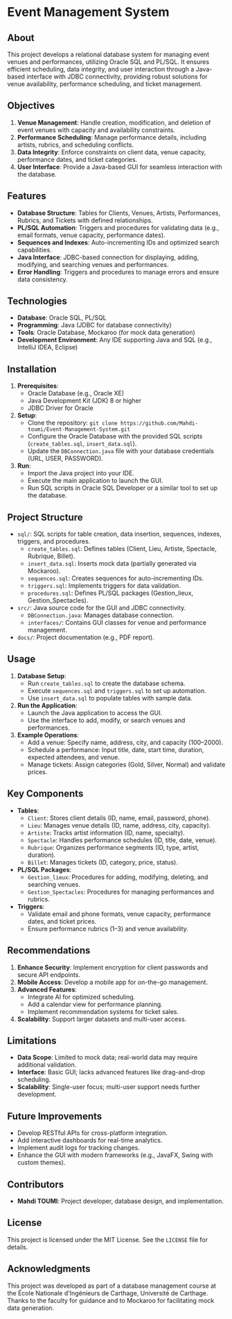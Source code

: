 # Event Management System

## About
This project develops a relational database system for managing event venues and performances, utilizing Oracle SQL and PL/SQL. It ensures efficient scheduling, data integrity, and user interaction through a Java-based interface with JDBC connectivity, providing robust solutions for venue availability, performance scheduling, and ticket management.

## Objectives
1. **Venue Management**: Handle creation, modification, and deletion of event venues with capacity and availability constraints.
2. **Performance Scheduling**: Manage performance details, including artists, rubrics, and scheduling conflicts.
3. **Data Integrity**: Enforce constraints on client data, venue capacity, performance dates, and ticket categories.
4. **User Interface**: Provide a Java-based GUI for seamless interaction with the database.

## Features
- **Database Structure**: Tables for Clients, Venues, Artists, Performances, Rubrics, and Tickets with defined relationships.
- **PL/SQL Automation**: Triggers and procedures for validating data (e.g., email formats, venue capacity, performance dates).
- **Sequences and Indexes**: Auto-incrementing IDs and optimized search capabilities.
- **Java Interface**: JDBC-based connection for displaying, adding, modifying, and searching venues and performances.
- **Error Handling**: Triggers and procedures to manage errors and ensure data consistency.

## Technologies
- **Database**: Oracle SQL, PL/SQL
- **Programming**: Java (JDBC for database connectivity)
- **Tools**: Oracle Database, Mockaroo (for mock data generation)
- **Development Environment**: Any IDE supporting Java and SQL (e.g., IntelliJ IDEA, Eclipse)

## Installation
1. **Prerequisites**:
   - Oracle Database (e.g., Oracle XE)
   - Java Development Kit (JDK) 8 or higher
   - JDBC Driver for Oracle
2. **Setup**:
   - Clone the repository: `git clone https://github.com/Mahdi-toumi/Event-Management-System.git`
   - Configure the Oracle Database with the provided SQL scripts (`create_tables.sql`, `insert_data.sql`).
   - Update the `DBConnection.java` file with your database credentials (URL, USER, PASSWORD).
3. **Run**:
   - Import the Java project into your IDE.
   - Execute the main application to launch the GUI.
   - Run SQL scripts in Oracle SQL Developer or a similar tool to set up the database.

## Project Structure
- `sql/`: SQL scripts for table creation, data insertion, sequences, indexes, triggers, and procedures.
  - `create_tables.sql`: Defines tables (Client, Lieu, Artiste, Spectacle, Rubrique, Billet).
  - `insert_data.sql`: Inserts mock data (partially generated via Mockaroo).
  - `sequences.sql`: Creates sequences for auto-incrementing IDs.
  - `triggers.sql`: Implements triggers for data validation.
  - `procedures.sql`: Defines PL/SQL packages (Gestion_lieux, Gestion_Spectacles).
- `src/`: Java source code for the GUI and JDBC connectivity.
  - `DBConnection.java`: Manages database connection.
  - `interfaces/`: Contains GUI classes for venue and performance management.
- `docs/`: Project documentation (e.g., PDF report).

## Usage
1. **Database Setup**:
   - Run `create_tables.sql` to create the database schema.
   - Execute `sequences.sql` and `triggers.sql` to set up automation.
   - Use `insert_data.sql` to populate tables with sample data.
2. **Run the Application**:
   - Launch the Java application to access the GUI.
   - Use the interface to add, modify, or search venues and performances.
3. **Example Operations**:
   - Add a venue: Specify name, address, city, and capacity (100–2000).
   - Schedule a performance: Input title, date, start time, duration, expected attendees, and venue.
   - Manage tickets: Assign categories (Gold, Silver, Normal) and validate prices.

## Key Components
- **Tables**:
  - `Client`: Stores client details (ID, name, email, password, phone).
  - `Lieu`: Manages venue details (ID, name, address, city, capacity).
  - `Artiste`: Tracks artist information (ID, name, specialty).
  - `Spectacle`: Handles performance schedules (ID, title, date, venue).
  - `Rubrique`: Organizes performance segments (ID, type, artist, duration).
  - `Billet`: Manages tickets (ID, category, price, status).
- **PL/SQL Packages**:
  - `Gestion_lieux`: Procedures for adding, modifying, deleting, and searching venues.
  - `Gestion_Spectacles`: Procedures for managing performances and rubrics.
- **Triggers**:
  - Validate email and phone formats, venue capacity, performance dates, and ticket prices.
  - Ensure performance rubrics (1–3) and venue availability.

## Recommendations
1. **Enhance Security**: Implement encryption for client passwords and secure API endpoints.
2. **Mobile Access**: Develop a mobile app for on-the-go management.
3. **Advanced Features**:
   - Integrate AI for optimized scheduling.
   - Add a calendar view for performance planning.
   - Implement recommendation systems for ticket sales.
4. **Scalability**: Support larger datasets and multi-user access.

## Limitations
- **Data Scope**: Limited to mock data; real-world data may require additional validation.
- **Interface**: Basic GUI; lacks advanced features like drag-and-drop scheduling.
- **Scalability**: Single-user focus; multi-user support needs further development.

## Future Improvements
- Develop RESTful APIs for cross-platform integration.
- Add interactive dashboards for real-time analytics.
- Implement audit logs for tracking changes.
- Enhance the GUI with modern frameworks (e.g., JavaFX, Swing with custom themes).

## Contributors
- **Mahdi TOUMI**: Project developer, database design, and implementation.

## License
This project is licensed under the MIT License. See the `LICENSE` file for details.

## Acknowledgments
This project was developed as part of a database management course at the École Nationale d'Ingénieurs de Carthage, Université de Carthage. Thanks to the faculty for guidance and to Mockaroo for facilitating mock data generation.

